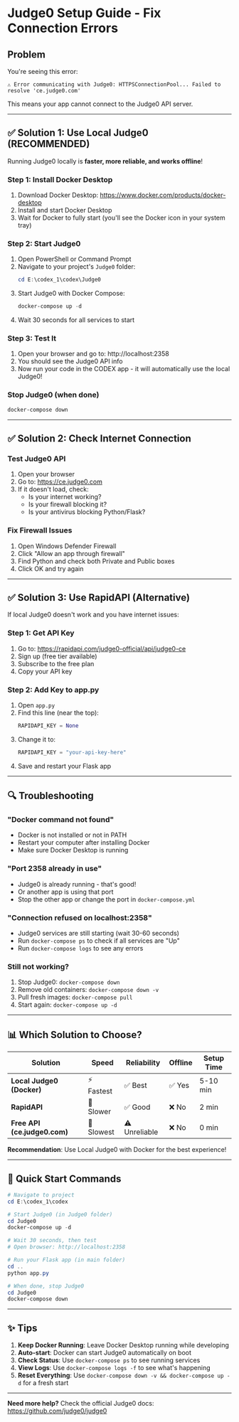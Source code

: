 # Judge0 Setup Guide - Fix Connection Errors

## Problem
You're seeing this error:
```
⚠️ Error communicating with Judge0: HTTPSConnectionPool... Failed to resolve 'ce.judge0.com'
```

This means your app cannot connect to the Judge0 API server.

---

## ✅ Solution 1: Use Local Judge0 (RECOMMENDED)

Running Judge0 locally is **faster, more reliable, and works offline**!

### Step 1: Install Docker Desktop
1. Download Docker Desktop: https://www.docker.com/products/docker-desktop
2. Install and start Docker Desktop
3. Wait for Docker to fully start (you'll see the Docker icon in your system tray)

### Step 2: Start Judge0
1. Open PowerShell or Command Prompt
2. Navigate to your project's `Judge0` folder:
   ```powershell
   cd E:\codex_1\codex\Judge0
   ```
3. Start Judge0 with Docker Compose:
   ```powershell
   docker-compose up -d
   ```
4. Wait 30 seconds for all services to start

### Step 3: Test It
1. Open your browser and go to: http://localhost:2358
2. You should see the Judge0 API info
3. Now run your code in the CODEX app - it will automatically use the local Judge0!

### Stop Judge0 (when done)
```powershell
docker-compose down
```

---

## ✅ Solution 2: Check Internet Connection

### Test Judge0 API
1. Open your browser
2. Go to: https://ce.judge0.com
3. If it doesn't load, check:
   - Is your internet working?
   - Is your firewall blocking it?
   - Is your antivirus blocking Python/Flask?

### Fix Firewall Issues
1. Open Windows Defender Firewall
2. Click "Allow an app through firewall"
3. Find Python and check both Private and Public boxes
4. Click OK and try again

---

## ✅ Solution 3: Use RapidAPI (Alternative)

If local Judge0 doesn't work and you have internet issues:

### Step 1: Get API Key
1. Go to: https://rapidapi.com/judge0-official/api/judge0-ce
2. Sign up (free tier available)
3. Subscribe to the free plan
4. Copy your API key

### Step 2: Add Key to app.py
1. Open `app.py`
2. Find this line (near the top):
   ```python
   RAPIDAPI_KEY = None
   ```
3. Change it to:
   ```python
   RAPIDAPI_KEY = "your-api-key-here"
   ```
4. Save and restart your Flask app

---

## 🔍 Troubleshooting

### "Docker command not found"
- Docker is not installed or not in PATH
- Restart your computer after installing Docker
- Make sure Docker Desktop is running

### "Port 2358 already in use"
- Judge0 is already running - that's good!
- Or another app is using that port
- Stop the other app or change the port in `docker-compose.yml`

### "Connection refused on localhost:2358"
- Judge0 services are still starting (wait 30-60 seconds)
- Run `docker-compose ps` to check if all services are "Up"
- Run `docker-compose logs` to see any errors

### Still not working?
1. Stop Judge0: `docker-compose down`
2. Remove old containers: `docker-compose down -v`
3. Pull fresh images: `docker-compose pull`
4. Start again: `docker-compose up -d`

---

## 📊 Which Solution to Choose?

| Solution | Speed | Reliability | Offline | Setup Time |
|----------|-------|-------------|---------|------------|
| **Local Judge0 (Docker)** | ⚡ Fastest | ✅ Best | ✅ Yes | 5-10 min |
| **RapidAPI** | 🐌 Slower | ✅ Good | ❌ No | 2 min |
| **Free API (ce.judge0.com)** | 🐌 Slowest | ⚠️ Unreliable | ❌ No | 0 min |

**Recommendation**: Use Local Judge0 with Docker for the best experience!

---

## 🎯 Quick Start Commands

```powershell
# Navigate to project
cd E:\codex_1\codex

# Start Judge0 (in Judge0 folder)
cd Judge0
docker-compose up -d

# Wait 30 seconds, then test
# Open browser: http://localhost:2358

# Run your Flask app (in main folder)
cd ..
python app.py

# When done, stop Judge0
cd Judge0
docker-compose down
```

---

## ✨ Tips

1. **Keep Docker Running**: Leave Docker Desktop running while developing
2. **Auto-start**: Docker can start Judge0 automatically on boot
3. **Check Status**: Use `docker-compose ps` to see running services
4. **View Logs**: Use `docker-compose logs -f` to see what's happening
5. **Reset Everything**: Use `docker-compose down -v && docker-compose up -d` for a fresh start

---

**Need more help?** Check the official Judge0 docs: https://github.com/judge0/judge0
